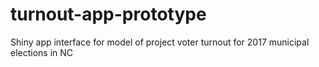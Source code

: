 # turnout-app-prototype
Shiny app interface for model of project voter turnout for 2017 municipal elections in NC
